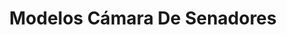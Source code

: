 ---
layout: proyectos
title: Modelos Cámara De Senadores
nameurl: modeloscamaradesenadores
description: Es un simulacro del funcionamiento de la Cámara de Senadores de la Nación, donde dada una problemática de interés federal, los participantes se involucra en el mecanismo de formación y sanción de una ley tendiente a solucionarla, como si fueran los mismísimos senadores nacionales. Así se procura dirigir a los jóvenes en el cumplimiento de su rol como ciudadanos activos, interesándolos en temáticas actuales que afectan a la realidad de nuestro país, permitiéndoles explotar herramientas tales como la oratoria, el diálogo y el consenso. Además, se impulsa a los participantes al conocimiento de la labor parlamentaria del Honorable Senado de la Nación. A lo largo de su historia, OAJNU ya ha desarrollado 17 ediciones de este proyecto.
photospastevents:
sedes:
  - mendoza
  - tucuman
  - buenosaires
  - cordoba
  - chaco
objectives:
target:
linkinscription:
# faq:
#   - pregunta: "¿Pregunta?"
#     respuesta: "Respuesta"
#   - pregunta: "¿Pregunta?"
#     respuesta: "Respuesta"
---